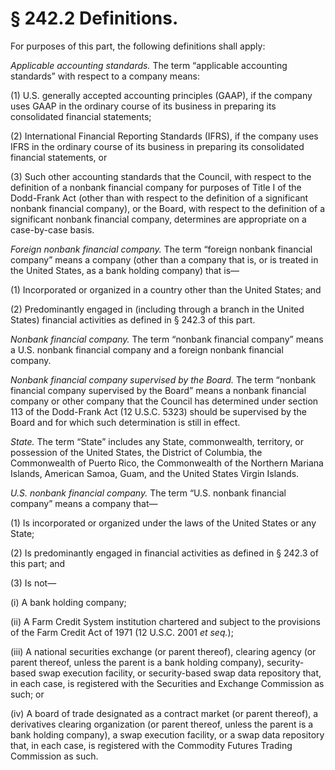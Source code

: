 # § 242.2   Definitions.

For purposes of this part, the following definitions shall apply:


*Applicable accounting standards.* The term “applicable accounting standards” with respect to a company means:


(1) U.S. generally accepted accounting principles (GAAP), if the company uses GAAP in the ordinary course of its business in preparing its consolidated financial statements;


(2) International Financial Reporting Standards (IFRS), if the company uses IFRS in the ordinary course of its business in preparing its consolidated financial statements, or


(3) Such other accounting standards that the Council, with respect to the definition of a nonbank financial company for purposes of Title I of the Dodd-Frank Act (other than with respect to the definition of a significant nonbank financial company), or the Board, with respect to the definition of a significant nonbank financial company, determines are appropriate on a case-by-case basis.


*Foreign nonbank financial company.* The term “foreign nonbank financial company” means a company (other than a company that is, or is treated in the United States, as a bank holding company) that is—


(1) Incorporated or organized in a country other than the United States; and


(2) Predominantly engaged in (including through a branch in the United States) financial activities as defined in § 242.3 of this part.


*Nonbank financial company.* The term “nonbank financial company” means a U.S. nonbank financial company and a foreign nonbank financial company.


*Nonbank financial company supervised by the Board.* The term “nonbank financial company supervised by the Board” means a nonbank financial company or other company that the Council has determined under section 113 of the Dodd-Frank Act (12 U.S.C. 5323) should be supervised by the Board and for which such determination is still in effect.


*State.* The term “State” includes any State, commonwealth, territory, or possession of the United States, the District of Columbia, the Commonwealth of Puerto Rico, the Commonwealth of the Northern Mariana Islands, American Samoa, Guam, and the United States Virgin Islands.


*U.S. nonbank financial company.* The term “U.S. nonbank financial company” means a company that—


(1) Is incorporated or organized under the laws of the United States or any State;


(2) Is predominantly engaged in financial activities as defined in § 242.3 of this part; and


(3) Is not—


(i) A bank holding company;


(ii) A Farm Credit System institution chartered and subject to the provisions of the Farm Credit Act of 1971 (12 U.S.C. 2001 *et seq.*);


(iii) A national securities exchange (or parent thereof), clearing agency (or parent thereof, unless the parent is a bank holding company), security-based swap execution facility, or security-based swap data repository that, in each case, is registered with the Securities and Exchange Commission as such; or


(iv) A board of trade designated as a contract market (or parent thereof), a derivatives clearing organization (or parent thereof, unless the parent is a bank holding company), a swap execution facility, or a swap data repository that, in each case, is registered with the Commodity Futures Trading Commission as such.




